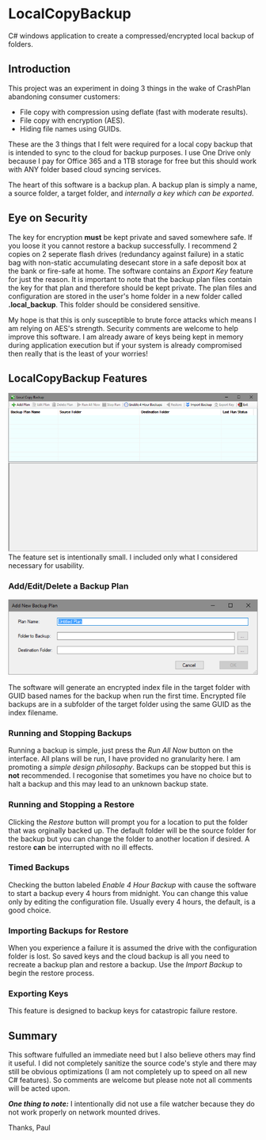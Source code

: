 # LocalCopyBackup
C# windows application to create a compressed/encrypted local backup of folders.

## Introduction
This project was an experiment in doing 3 things in the wake of CrashPlan abandoning consumer customers:
* File copy with compression using deflate (fast with moderate results).
* File copy with encryption (AES).
* Hiding file names using GUIDs.

These are the 3 things that I felt were required for a local copy backup that is intended to sync to the cloud for backup purposes. I use One Drive only because I pay for Office 365 and a 1TB storage for free but this should work with ANY folder based cloud syncing services.

The heart of this software is a backup plan. A backup plan is simply a name, a source folder, a target folder, and _internally a key which can be exported_.

## Eye on Security
The key for encryption __must__ be kept private and saved somewhere safe. If you loose it you cannot restore a backup successfully. I recommend 2 copies on 2 seperate flash drives (redundancy against failure) in a static bag with non-static accumulating desecant store in a safe deposit box at the bank or fire-safe at home. The software contains an _Export Key_ feature for just the reason. It is important to note that the backup plan files contain the key for that plan and therefore should be kept private. The plan files and configuration are stored in the user's home folder in a new folder called __.local_backup__. This folder should be considered sensitive.

My hope is that this is only susceptible to brute force attacks which means I am relying on AES's strength. Security comments are welcome to help improve this software. I am already aware of keys being kept in memory during application execution but if your system is already compromised then really that is the least of your worries!
## LocalCopyBackup Features
![Main Application Window](MainWindow.png)
The feature set is intentionally small. I included only what I considered necessary for usability.
### Add/Edit/Delete a Backup Plan
![Add Plan Dialog](AddPlan.png)

The software will generate an encrypted index file in the target folder with GUID based names for the backup when run the first time. Encrypted file backups are in a subfolder of the target folder using the same GUID as the index filename.
### Running and Stopping Backups
Running a backup is simple, just press the _Run All Now_ button on the interface. All plans will be run, I have provided no granularity here. I am promoting a _simple design philosophy_. Backups can be stopped but this is __not__ recommended. I recogonise that sometimes you have no choice but to halt a backup and this may lead to an unknown backup state.
### Running and Stopping a Restore
Clicking the _Restore_ button will prompt you for a location to put the folder that was orginally backed up. The default folder will be the source folder for the backup but you can change the folder to another location if desired. A restore __can__ be interrupted with no ill effects.
### Timed Backups
Checking the button labeled _Enable 4 Hour Backup_ with cause the software to start a backup every 4 hours from midnight. You can change this value only by editing the configuration file. Usually every 4 hours, the default, is a good choice.
### Importing Backups for Restore
When you experience a failure it is assumed the drive with the configuration folder is lost. So saved keys and the cloud backup is all you need to recreate a backup plan and restore a backup. Use the _Import Backup_ to begin the restore process.
### Exporting Keys
This feature is designed to backup keys for catastropic failure restore.

## Summary
This software fulfulled an immediate need but I also believe others may find it useful. I did not completely sanitize the source code's style and there may still be obvious optimizations (I am not completely up to speed on all new C# features). So comments are welcome but please note not all comments will be acted upon.

___One thing to note:___ I intentionally did not use a file watcher because they do not work properly on network mounted drives.

Thanks,
Paul
